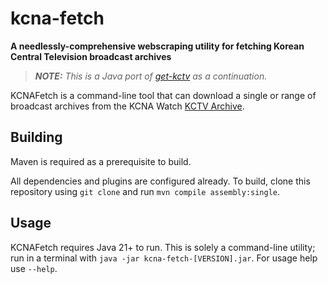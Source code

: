 # kcna-fetch

**A needlessly-comprehensive webscraping utility for fetching Korean Central Television broadcast archives**

> _**NOTE:** This is a Java port of [get-kctv](https://github.com/Lynzzyr/get-kctv) as a continuation._

KCNAFetch is a command-line tool that can download a single or range of broadcast archives from the KCNA Watch [KCTV Archive](https://kcnawatch.org/kctv-archive).

## Building

Maven is required as a prerequisite to build.

All dependencies and plugins are configured already. To build, clone this repository using `git clone` and run `mvn compile assembly:single`.

## Usage

KCNAFetch requires Java 21+ to run. This is solely a command-line utility; run in a terminal with `java -jar kcna-fetch-[VERSION].jar`. For usage help use `--help`.